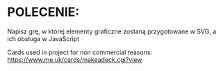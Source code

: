 # POLECENIE:

Napisz grę, w której elementy graficzne zostaną przygotowane w SVG, a ich obsługa w JavaScript


Cards used in project for non commercial reasons:
https://www.me.uk/cards/makeadeck.cgi?view